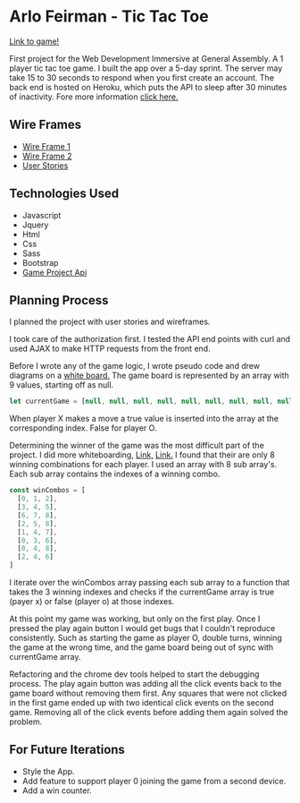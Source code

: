 

# Arlo Feirman - Tic Tac Toe

[Link to game!](https://arlofeirman.github.io/AF-TicTacToe/)

First project for the Web Development Immersive at General Assembly. A 1 player tic tac toe game.
I built the app over a 5-day sprint. The server may take 15 to 30 seconds to respond when you first create an account.
The back end is hosted on Heroku, which puts the API to sleep after 30 minutes of inactivity.
Fore more information [click here.](https://devcenter.heroku.com/articles/free-dyno-hours)


## Wire Frames
-  [Wire Frame 1](http://i.imgur.com/UF5U5yt.jpg)
-  [Wire Frame 2](http://i.imgur.com/TTX2GgL.jpg)
-  [User Stories](https://github.com/arlofeirman/AF-TicTacToe/issues/6)

## Technologies Used

- Javascript
- Jquery
- Html
- Css
- Sass
- Bootstrap
- [Game Project Api](https://github.com/ga-wdi-boston/game-project-api)


## Planning Process

I planned the project with user stories and wireframes.

I took care of the authorization first. I tested the API end points with curl and used AJAX to make HTTP requests from the front end.

Before I wrote any of the game logic, I wrote pseudo code and drew
diagrams on a [white board.](http://i.imgur.com/NhmlQ2D.jpg)
The game board is represented by an array with 9 values, starting off as null.

```javascript
let currentGame = [null, null, null, null, null, null, null, null, null]
```

When player X makes a move a true value is inserted into the array at the corresponding
index. False for player O.


Determining the winner of the game was the most difficult part of the project.
I did more whiteboarding, [Link,](http://i.imgur.com/2vlWCAH.jpg) [Link.](http://i.imgur.com/GHPXqrR.jpg)
I found that their are only 8 winning combinations for each player. I used an
array with 8 sub array's. Each sub array contains the indexes of a winning
combo.

```javascript
const winCombos = [
  [0, 1, 2],
  [3, 4, 5],
  [6, 7, 8],
  [2, 5, 8],
  [1, 4, 7],
  [0, 3, 6],
  [0, 4, 8],
  [2, 4, 6]
]
```
I iterate over the winCombos array passing each sub array to a function that
takes the 3 winning indexes and checks if the currentGame array is true (payer x)
or false (player o) at those indexes.

At this point my game was working, but only on the first play. Once I pressed
the play again button I would get bugs that I couldn't reproduce consistently.
Such as starting the game as player O, double turns, winning the game at
the wrong time, and the game board being out of sync with currentGame array.

Refactoring and the chrome dev tools helped to start the debugging process. 
The play again button was adding all the click events back to the game board without removing them first.
Any squares that were not clicked in the first game ended up with two identical click events on
the second game. Removing all of the click events before adding them again solved the problem.

## For Future Iterations
- Style the App.
- Add feature to support player 0 joining the game from a second device.
- Add a win counter.

